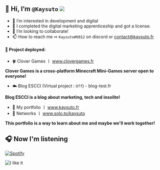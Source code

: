 ## 👋 Hi, I’m `@Kaysuto` ![](https://komarev.com/ghpvc/?username=Kaysuto&color=blue)
- 👀 I’m interested in development and digital
- 🌱 I completed the digital marketing apprenticeship and got a license.
- 💞️ I’m looking to collaborate!
- 📫 How to reach me ➺ `Kaysuto#0012` on discord or contact@kaysuto.fr

#### 🚀 Project deployed:
- 🍀 Clover Games 〡 www.clovergames.fr

**Clover Games is a cross-platform Minecraft Mini-Games server open to everyone!**

-  ☁️ Blog ESCCI (Virtual project : `Off`) - blog-test.fr

**Blog ESCCI is a blog about marketing, tech and insolite!**

-  💼 My portfolio 〡 www.kaysuto.fr
-  🏹 Networks 〡 www.solo.to/kaysuto

**This portfolio is a way to learn about me and maybe we'll work together!**

## 🎧 Now I'm listening
[![Spotify](https://novatorem-kaysuto.vercel.app/api/spotify)](https://open.spotify.com/user/Kaysuto)


<!---
This is a ✨ special ✨ repository because its `README.md` (this file) appears on your GitHub profile.
You can click the Preview link to take a look at your changes.
--->
![I like it](https://user-images.githubusercontent.com/75412305/166241048-e625def7-292b-424f-9738-1217e2ea0f48.gif)
